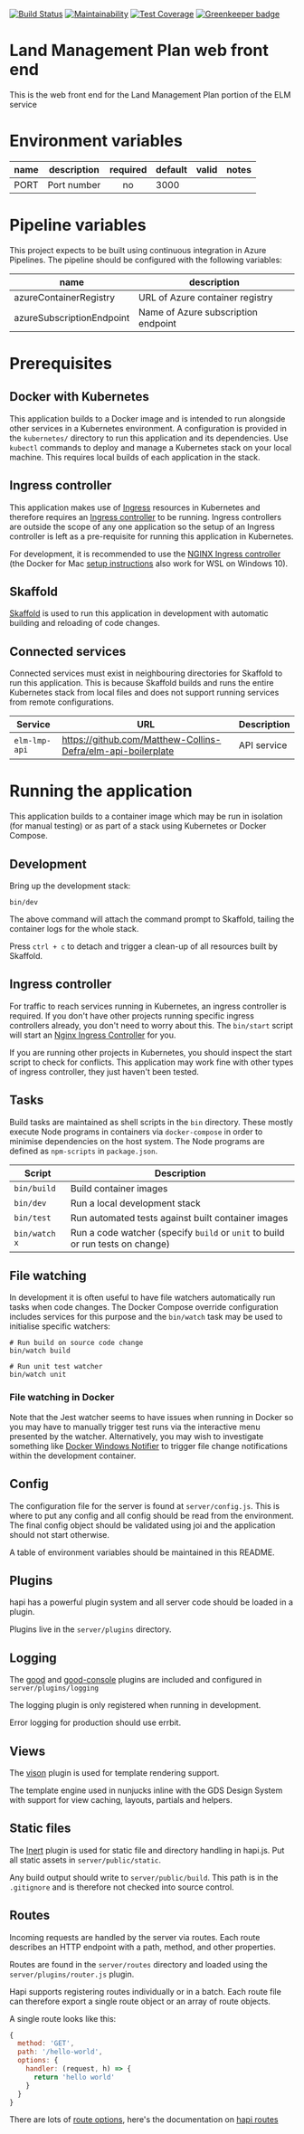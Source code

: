 [![Build Status](https://travis-ci.org/DEFRA/hapi-web-boilerplate.svg?branch=master)](https://travis-ci.org/DEFRA/hapi-web-boilerplate) [![Maintainability](https://api.codeclimate.com/v1/badges/5c3956c73c9b1496dadd/maintainability)](https://codeclimate.com/github/DEFRA/hapi-web-boilerplate/maintainability) [![Test Coverage](https://api.codeclimate.com/v1/badges/5c3956c73c9b1496dadd/test_coverage)](https://codeclimate.com/github/DEFRA/hapi-web-boilerplate/test_coverage) [![Greenkeeper badge](https://badges.greenkeeper.io/DEFRA/hapi-web-boilerplate.svg)](https://greenkeeper.io/)
# Land Management Plan web front end
This is the web front end for the Land Management Plan portion of the ELM service

# Environment variables

| name     | description      | required | default |            valid            | notes |
|----------|------------------|:--------:|---------|:---------------------------:|-------|
| PORT     | Port number      |    no    | 3000    |                             |       |

# Pipeline variables
This project expects to be built using continuous integration in Azure Pipelines. The pipeline should be configured with the following variables:

| name                      | description                         |
|---------------------------|-------------------------------------|
| azureContainerRegistry    | URL of Azure container registry     |
| azureSubscriptionEndpoint | Name of Azure subscription endpoint |

# Prerequisites

## Docker with Kubernetes

This application builds to a Docker image and is intended to run alongside other services in a Kubernetes environment. A configuration is provided in the `kubernetes/` directory to run this application and its dependencies. Use `kubectl` commands to deploy and manage a Kubernetes stack on your local machine. This requires local builds of each application in the stack.

## Ingress controller

This application makes use of [Ingress](https://kubernetes.io/docs/concepts/services-networking/ingress) resources in Kubernetes and therefore requires an [Ingress controller](https://kubernetes.io/docs/concepts/services-networking/ingress-controllers) to be running. Ingress controllers are outside the scope of any one application so the setup of an Ingress controller is left as a pre-requisite for running this application in Kubernetes.

For development, it is recommended to use the [NGINX Ingress controller](https://kubernetes.github.io/ingress-nginx) (the Docker for Mac [setup instructions](https://kubernetes.github.io/ingress-nginx/deploy) also work for WSL on Windows 10).

## Skaffold

[Skaffold](https://skaffold.dev) is used to run this application in development with automatic building and reloading of code changes.

## Connected services

Connected services must exist in neighbouring directories for Skaffold to run this application. This is because Skaffold builds and runs the entire Kubernetes stack from local files and does not support running services from remote configurations.

| Service       | URL                                                          | Description |
|---------------|--------------------------------------------------------------|-------------|
| `elm-lmp-api` | https://github.com/Matthew-Collins-Defra/elm-api-boilerplate | API service |

# Running the application

This application builds to a container image which may be run in isolation (for manual testing) or as part of a stack using Kubernetes or Docker Compose.

## Development

Bring up the development stack:

```
bin/dev
```

The above command will attach the command prompt to Skaffold, tailing the container logs for the whole stack.

Press `ctrl + c` to detach and trigger a clean-up of all resources built by Skaffold.

## Ingress controller

For traffic to reach services running in Kubernetes, an ingress controller is required. If you don't have other projects running specific ingress controllers already, you don't need to worry about this. The `bin/start` script will start an [Nginx Ingress Controller](https://kubernetes.github.io/ingress-nginx) for you.

If you are running other projects in Kubernetes, you should inspect the start script to check for conflicts. This application may work fine with other types of ingress controller, they just haven't been tested.

## Tasks

Build tasks are maintained as shell scripts in the `bin` directory. These mostly execute Node programs in containers via `docker-compose` in order to minimise dependencies on the host system. The Node programs are defined as `npm-scripts` in `package.json`.

| Script        | Description                                                                    |
|---------------|--------------------------------------------------------------------------------|
| `bin/build`   | Build container images                                                         |
| `bin/dev`     | Run a local development stack                                                  |
| `bin/test`    | Run automated tests against built container images                             |
| `bin/watch x` | Run a code watcher (specify `build` or `unit` to build or run tests on change) |

## File watching

In development it is often useful to have file watchers automatically run tasks when code changes. The Docker Compose override configuration includes services for this purpose and the `bin/watch` task may be used to initialise specific watchers:

```
# Run build on source code change
bin/watch build

# Run unit test watcher
bin/watch unit
```

### File watching in Docker

Note that the Jest watcher seems to have issues when running in Docker so you may have to manually trigger test runs via the interactive menu presented by the watcher. Alternatively, you may wish to investigate something like [Docker Windows Notifier](https://github.com/dzek69/docker-windows-notifier) to trigger file change notifications within the development container.

## Config

The configuration file for the server is found at `server/config.js`.
This is where to put any config and all config should be read from the environment.
The final config object should be validated using joi and the application should not start otherwise.

A table of environment variables should be maintained in this README.

## Plugins

hapi has a powerful plugin system and all server code should be loaded in a plugin.

Plugins live in the `server/plugins` directory.

## Logging

The [good](https://github.com/hapijs/good) and [good-console](https://github.com/hapijs/good-console) plugins are included and configured in `server/plugins/logging`

The logging plugin is only registered when running in development.

Error logging for production should use errbit.

## Views

The [vison](https://github.com/hapijs/vision) plugin is used for template rendering support.

The template engine used in nunjucks inline with the GDS Design System with support for view caching, layouts, partials and helpers.

## Static files

The [Inert](https://github.com/hapijs/inert) plugin is used for static file and directory handling in hapi.js.
Put all static assets in `server/public/static`.

Any build output should write to `server/public/build`. This path is in the `.gitignore` and is therefore not checked into source control.

## Routes

Incoming requests are handled by the server via routes.
Each route describes an HTTP endpoint with a path, method, and other properties.

Routes are found in the `server/routes` directory and loaded using the `server/plugins/router.js` plugin.

Hapi supports registering routes individually or in a batch.
Each route file can therefore export a single route object or an array of route objects.

A single route looks like this:

```js
{
  method: 'GET',
  path: '/hello-world',
  options: {
    handler: (request, h) => {
      return 'hello world'
    }
  }
}
```

There are lots of [route options](http://hapijs.com/api#route-options), here's the documentation on [hapi routes](http://hapijs.com/tutorials/routing)
